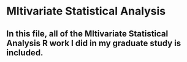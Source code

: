 # Mltivariate Statistical Analysis
## In this file, all of the Mltivariate Statistical Analysis R work I did in my graduate study is included.
